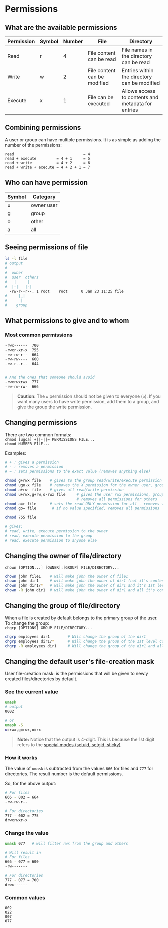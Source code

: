 # Permissions
## What are the available permissions
|Permission|Symbol|Number|File                         |Directory                                          |
|----------|------|------|-----------------------------|---------------------------------------------------|
|Read      |r     |4     | File content can be read    | File names in the directory can be read           |
|Write     |w     |2     | File content can be modified| Entries within the directory can be modified      |
|Execute   |x     |1     | File can be executed        | Allows access to contents and metadata for entries|

## Combining permissions
A user or group can have multiple permissions. It is as simple as adding the number of the permissions:
```
read                               = 4
read + execute         = 4 + 1     = 5
read + write           = 4 + 2     = 6
read + write + execute = 4 + 2 + 1 = 7
```

## Who can have permission
|Symbol|Category  |
|------|----------|
|u     |owner user|
|g     |group     |
|o     |other     |
|a     |all       |

## Seeing permissions of file
```bash
ls -l file
# output
#
#  owner
#  user  others
#   |     |
#  |-|   |-|
  -rw-r--r--. 1 root    root      0 Jan 23 11:25 file
#     |_|
#      |
#    group
```

## What permissions to give and to whom
### Most common permissions
```bash
-rwx------  700
-rwxr-xr-x  755
-rw-rw-r--  664
-rw-rw----  660
-rw-r--r--  644


# And the ones that someone should avoid
-rwxrwxrwx  777
-rw-rw-rw-  666
```
>**Caution:** The `w` permission should not be given to everyone (`o`). If you want many users to have write permission, add them to a group, and give the group the write permission.

## Changing permissions
There are two common formats:<br>
`chmod [ugoa] +||-||= PERMISSIONS FILE... `<br>
`chmod NUMBER FILE...`

Examples:
```bash
# + : gives a permission
# - : removes a permission
# = : sets permissions to the exact value (removes anything else)

chmod g+rwx file    # gives to the group read/write/execute permission
chmod ugo-x file    # removes the X permission for the owner user, group and others
chmod a+rw  file    # gives all read/write permission
chmod u+rwx,g+rw,o-rwx file     # gives the user rwx permissions, group rw permissions,
                                # removes all permissions for others
chmod a=r file      # sets the read ONLY permission for all - removes wx permissions (if any)
chmod go= file       # if no value specified, removes all permissions


```
```bash
chmod 755 file

# gives:
# read, write, execute permission to the owner
# read, execute permission to the group
# read, execute permission to anyone else
```
## Changing the owner of file/directory
`chown [OPTION...] [OWNER]:[GROUP] FILE/DIRECTORY...`
```bash
chown john file1    # will make john the owner of file1
chown john dir1     # will make john the owner of dir1 (not it's contents)
chown john dir1/*   # will make john the owner of dir1 and it's 1st level contents
chown -R john dir1  # will make john the owner of dir1 and all it's contents
```

## Changing the group of file/directory
When a file is created by default belongs to the primary group of the user. To change the group:<br>
`chgrp [OPTIONS] GROUP FILE/DIRECTORY...`
```bash
chgrp employees dir1        # Will change the group of the dir1
chgrp employees dir1/*      # Will change the group of the 1st level contents of dir1
chgrp -R employees dir1     # Will change the group of the dir1 and all it's contents recursively

```
## Changing the default user's file-creation mask
User file-creation mask: is the permissions that will be given to newly created files/directories by default.

### See the current value
```bash
umask
# output
0002

# or
umask -S
u=rwx,g=rwx,o=rx
```
>**Note:** Notice that the output is 4-digit. This is because the 1st digit refers to the [special modes (setuid, setgid, sticky)](https://www.linuxtopia.org/online_books/introduction_to_linux/linux_Special_modes.html)
### How it works
The value of `umask` is subtracted from the values `666` for files and `777` for directories. The result number is the default permissions.

So, for the above output:
```bash
# For files
666 - 002 = 664
-rw-rw-r--

# For directories
777 - 002 = 775
drwxrwxr-x
```
### Change the value
```bash
umask 077   # will filter rwx from the group and others

# Will result in
# For files
666 - 077 = 600
-rw-------

# For directories
777 - 077 = 700
drwx------
```

### Common values
```
002
022
007
077
```
